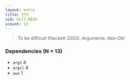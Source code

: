 ```yaml
---
layout: entry
title: དཀའ་
vid: Hill:0010
vcount: 13
---
```

> To be difficult (Hackett 2003)\.
> Arguments: _Abs-Obl_


### Dependencies (N = 13)
* `arg1` 4
* `argcl` 4
* `aux` 1

